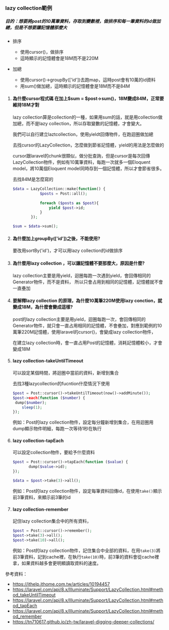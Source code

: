 ### lazy collection範例

##### 目的：想要將post的10萬筆資料，存取到變數裡，做排序和每一筆資料的id做加總，但是不想要讓記憶體那麼大

- 排序
  - 使用cursor()，做排序
  - 這時顯示的記憶體會是18M而不是220M

- 加總
  - 使用cursor()->groupBy(['id'])去跑map，這時post會有10萬的id資料
  - 用sum()做加總，這時顯示的記憶體會是18M而不是84M

1. #### 為什麼cursor程式碼 在加上$sum = $post->sum()，18M變成84M，正常要維持18M才對

   lazy collection算是collection的一種，如果用sum的話，就是用collection做加總，而不是lazy collection，所以存取變數的記憶體，才會變大。

   我們可以自行建立laztcollection，使用yieldt回傳物件，在跑迴圈做加總

   去找cursor的LazyCollection，怎麼做到節省記憶體，yield的用法是怎麼做的

   cursor跟laravel的chunk很類似，做分批查詢，但是cursor是每次回傳LazyCollection物件，例如有10萬筆資料，每跑一次就多一個Eloquent  model，將10萬個Eloquent  model同時存到一個記憶體，所以才會節省很多。

   去找84M是怎麼寫的

   ```php
   $data = LazyCollection::make(function() {   
               $posts = Post::all();
               
               foreach ($posts as $post){ 
                   yield $post->id;
               }
           });
   
   $sum = $data->sum();
   ```

2. #### 為什麼加上groupBy(['id'])之後，不能使用?

   要改用sortBy('id')，才可以用lazy collection的id做排序

3. #### 為什麼用lazy collection ，可以讓記憶體不要那麼大，原因是什麼?

   lazy collection主要是用yield，迴圈每跑一次遇到yield，會回傳相同的Generator物件，而不是資料，
   所以只會占用到相同的記憶體，記憶體就不會一直壘加

4. #### 要解釋lazy collection 的原理，為什麼10萬筆220M使用lazy conction，就變成18M，為什麼會變成這樣?

   post的lazy collection主要是用yield，迴圈每跑一次，會回傳相同的Generator物件，就只會一直占用相同的記憶體，不會壘加，對應到範例的10萬筆220M記憶體，使用laravel的cursor()，會變成lazy collection物件，

   

   在建立lazy collection時，會一直占用Post的記憶體，消耗記憶體較小，才會變成18M

5. #### lazy collection-takeUntilTimeout

   可以設定某個時間，將迴圈中當前的資料，新增到集合

   去找3種lazycollection的fucntion什麼情況下使用

   ```php
   $post = Post::cursor()->takeUntilTimeout(now()->addMinute());
   $post->each(function ($number) {
   	dump($number);
       sleep(1);
   });
   ```

   例如：Post的lazy collection物件，設定每分鐘新增到集合，在用迴圈用dump顯示物件明細，每跑一次等待1秒在執行

6. #### lazy collection-tapEach

   可以設定collection物件，要給予什麼資料

   ```php
   $post = Post::cursor()->tapEach(function ($value) {
          dump($value->id);
   });
   
   $data = $post->take(3)->all();
   ```

   例如：Post的lazy collection物件，設定每筆資料回傳id，在使用`take()`顯示前3筆資料，來顯示前3筆的id

7. #### lazy collection-remember

   記住lazy collection集合中的所有資料，

   ```php
   $post = Post::cursor()->remember();
   $post->take(3)->all();
   $post->take(10)->all();
   ```

   例如：Post的lazy collection物件，記住集合中全部的資料，在用`take(3)`將前3筆資料，記到cache裡，在執行`take(10)`時，前3筆的資料會從cache裡拿，如果資料越多會更明顯讀取資料的速度。
   
   

參考資料：

- https://ithelp.ithome.com.tw/articles/10194457
- https://laravel.com/api/8.x/Illuminate/Support/LazyCollection.html#method_takeUntilTimeout
- https://laravel.com/api/8.x/Illuminate/Support/LazyCollection.html#method_tapEach
- https://laravel.com/api/8.x/Illuminate/Support/LazyCollection.html#method_remember
- https://tn710617.github.io/zh-tw/laravel-digging-deeper-collections/

